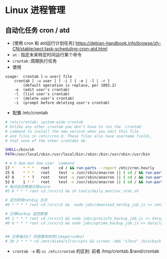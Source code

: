 
# Linux 进程管理

## 自动化任务 cron / atd

- [使用 cron 和 atd运行计划任务] https://debian-handbook.info/browse/zh-CN/stable/sect.task-scheduling-cron-atd.html
- `at` : 指定未来特定时间运行某个命令
- `crontab` :周期执行任务
 - 使用
  
```text
usage:	crontab [-u user] file
	crontab [ -u user ] [ -i ] { -e | -l | -r }
		(default operation is replace, per 1003.2)
	-e	(edit user's crontab)
	-l	(list user's crontab)
	-r	(delete user's crontab)
	-i	(prompt before deleting user's crontab)
```
 
 - 配置 /etc/crontab
 
```bash
# /etc/crontab: system-wide crontab
# Unlike any other crontab you don't have to run the `crontab'
# command to install the new version when you edit this file
# and files in /etc/cron.d. These files also have username fields,
# that none of the other crontabs do.

SHELL=/bin/sh
PATH=/usr/local/sbin:/usr/local/bin:/sbin:/bin:/usr/sbin:/usr/bin

# m h dom mon dow user	command
17 *	* * *	root    cd / && run-parts --report /etc/cron.hourly
25 6	* * *	root	test -x /usr/sbin/anacron || ( cd / && run-parts --report /etc/cron.daily )
47 6	* * 7	root	test -x /usr/sbin/anacron || ( cd / && run-parts --report /etc/cron.weekly )
52 6	1 * *	root	test -x /usr/sbin/anacron || ( cd / && run-parts --report /etc/cron.monthly )
# 每日监控数据迁移azure
#5 0 * * * root cd /srv/s3 && sh tools/daily_monitor_stat.sh

# 定时抓取netdig 日志
#0 * * * * root cd /srv/s5 &&  node jobs/download_netdig_job.js >> /mnt/disk2/netdig/info.log 2>&1

# 迁移backup 监控数据
#0 2 * * * root cd /srv/s3 && node jobs/procinfo_backup_job.js >> data/logs/procinfo_backup.log 2>&1
#0 6 * * * root cd /srv/s3 && node jobs/uptime_backup_job.js >> data/logs/uptime_backup.log 2>&1


## 迁移备份s7 的图像和视频(image/video)
# 30 2 * * * cd /mnt/disk4/s7/scripts && screen -dmS "s7oss" /bin/bash daily_job.sh
```

 - `crontab -e` 和 `vi /etc/crontab` 的区别: 前者 /tmp/crontab.$rand/crontab

